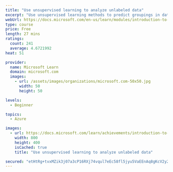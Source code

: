 ```yaml
---
title: "Use unsupervised learning to analyze unlabeled data"
excerpt: "Use unsupervised learning methods to predict groupings in data. Use variations of k-means clustering and spectral clustering to analyze and visualize difficult data sets."
webUrl: https://docs.microsoft.com/en-us/learn/modules/introduction-to-unsupervised-learning/
type: course
price: Free
length: 27 mins
ratings:
  count: 241
  average: 4.6721992
heat: 51

provider:
  name: Microsoft Learn
  domain: microsoft.com
  images:
    - url: /assets/images/organizations/microsoft.com-50x50.jpg
      width: 50
      height: 50

levels:
  - Beginner

topics:
  - Azure

images:
  - url: https://docs.microsoft.com/learn/achievements/introduction-to-unsupervised-learning-social.png
    width: 800
    height: 400
    isCached: true
    title: "Use unsupervised learning to analyze unlabeled data"

secured: "etHtRg+tvxMZik3j07a3cP16RXj74vqul7eEc58fl5jyu5VaEEnAq8gKcV2y2jM2iSekddO5kR3tQ0gaE/sOOHF6vIs4ExQe8WtW6GgDvNpGF5caQpWfF+CHbP+GIKcJSO30GS7yeJYtF64GUb6UL544sS73OC4PJP5laW/yywM8akLBNxWC5deaOA+j8qKJfY8U0MrvpvsE6EoRMCzpW68lThRXSGSuuZrSy1oG6w1XU+eEynnPol2EkbKQDljJDoviePfLEfCa9fxHJQOhO3fcX19py1SIyU8t0/VvrzrVISY46cAiBhTVRlRlUNnCBWQsON2Vb+v6+zhgrWGIEMvLIJZBXb88tU63tjvX5LMARYHXOEbpsdXeWf+7ES8m8VEFr3ZVR8Rwge7gTa72rw==;jBHIy3jvg8uOVjQ3EDzSWQ=="
---
```


